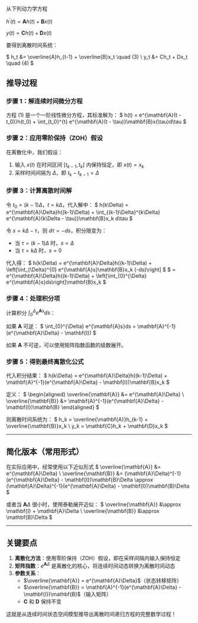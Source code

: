 从下列动力学方程

$h^{\prime}(t) =\mathbf{A} h(t)+\mathbf{B} x(t)$

$y(t)  =\mathbf{C} h(t)+\mathbf{D} x(t)$

要得到离散时间系统：

$
h_t &= \overline{A}h_{t-1} + \overline{B}x_t \quad (3) \\
y_t &= Ch_t + Dx_t \quad (4)
$

## 推导过程

### 步骤 1：解连续时间微分方程

方程 (1) 是一个一阶线性微分方程，其标准解为：
$
h(t) = e^{\mathbf{A}(t - t_0)}h(t_0) + \int_{t_0}^{t} e^{\mathbf{A}(t - \tau)}\mathbf{B}x(\tau)d\tau
$

### 步骤 2：应用零阶保持（ZOH）假设

在离散化中，我们假设：
1. 输入 $x(t)$ 在时间区间 $[t_{k-1}, t_k]$ 内保持恒定，即 $x(t) = x_k$
2. 采样时间间隔为 $\Delta$，即 $t_k - t_{k-1} = \Delta$

### 步骤 3：计算离散时间解

令 $t_0 = (k-1)\Delta$，$t = k\Delta$，代入解中：
$
h(k\Delta) = e^{\mathbf{A}\Delta}h((k-1)\Delta) + \int_{(k-1)\Delta}^{k\Delta} e^{\mathbf{A}(k\Delta - \tau)}\mathbf{B}x_k d\tau
$

令 $s = k\Delta - \tau$，则 $d\tau = -ds$，积分限变为：
- 当 $\tau = (k-1)\Delta$ 时，$s = \Delta$
- 当 $\tau = k\Delta$ 时，$s = 0$

代入得：
$
h(k\Delta) = e^{\mathbf{A}\Delta}h((k-1)\Delta) + \left[\int_{\Delta}^{0} e^{\mathbf{A}s}\mathbf{B}x_k (-ds)\right]
$
$
= e^{\mathbf{A}\Delta}h((k-1)\Delta) + \left[\int_{0}^{\Delta} e^{\mathbf{A}s}ds\right]\mathbf{B}x_k
$

### 步骤 4：处理积分项

计算积分 $\int_{0}^{\Delta} e^{\mathbf{A}s}ds$：

如果 $\mathbf{A}$ 可逆：
$
\int_{0}^{\Delta} e^{\mathbf{A}s}ds = \mathbf{A}^{-1}(e^{\mathbf{A}\Delta} - \mathbf{I})
$

如果 $\mathbf{A}$ 不可逆，可以使用矩阵指数函数的级数展开。

### 步骤 5：得到最终离散化公式

代入积分结果：
$
h(k\Delta) = e^{\mathbf{A}\Delta}h((k-1)\Delta) + \mathbf{A}^{-1}(e^{\mathbf{A}\Delta} - \mathbf{I})\mathbf{B}x_k
$

定义：
$
\begin{aligned}
\overline{\mathbf{A}} &= e^{\mathbf{A}\Delta} \\
\overline{\mathbf{B}} &= \mathbf{A}^{-1}(e^{\mathbf{A}\Delta} - \mathbf{I})\mathbf{B}
\end{aligned}
$

则离散时间系统为：
$
h_k = \overline{\mathbf{A}}h_{k-1} + \overline{\mathbf{B}}x_k \\
y_k = \mathbf{C}h_k + \mathbf{D}x_k
$

---

## 简化版本（常用形式）

在实际应用中，经常使用以下近似形式
$
\overline{\mathbf{A}} &= e^{\mathbf{A}\Delta} \\
\overline{\mathbf{B}} &= (\mathbf{A}\Delta)^{-1}(e^{\mathbf{A}\Delta} - \mathbf{I})\mathbf{B}\Delta \approx (\mathbf{A}\Delta)^{-1}(e^{\mathbf{A}\Delta} - \mathbf{I})\mathbf{B}\Delta
$

或者当 $\mathbf{A}\Delta$ 很小时，使用泰勒展开近似：
$
\overline{\mathbf{A}} &\approx \mathbf{I} + \mathbf{A}\Delta \\
\overline{\mathbf{B}} &\approx \mathbf{B}\Delta
$

---

## 关键要点

1. **离散化方法**：使用零阶保持（ZOH）假设，即在采样间隔内输入保持恒定
2. **矩阵指数**：$e^{\mathbf{A}\Delta}$ 是离散化的核心，将连续时间动态转换为离散时间动态
3. **参数关系**：
   - $\overline{\mathbf{A}} = e^{\mathbf{A}\Delta}$（状态转移矩阵）
   - $\overline{\mathbf{B}} = \mathbf{A}^{-1}(e^{\mathbf{A}\Delta} - \mathbf{I})\mathbf{B}$（输入矩阵）
   - $\mathbf{C}$ 和 $\mathbf{D}$ 保持不变

这就是从连续时间状态空间模型推导出离散时间递归方程的完整数学过程！


